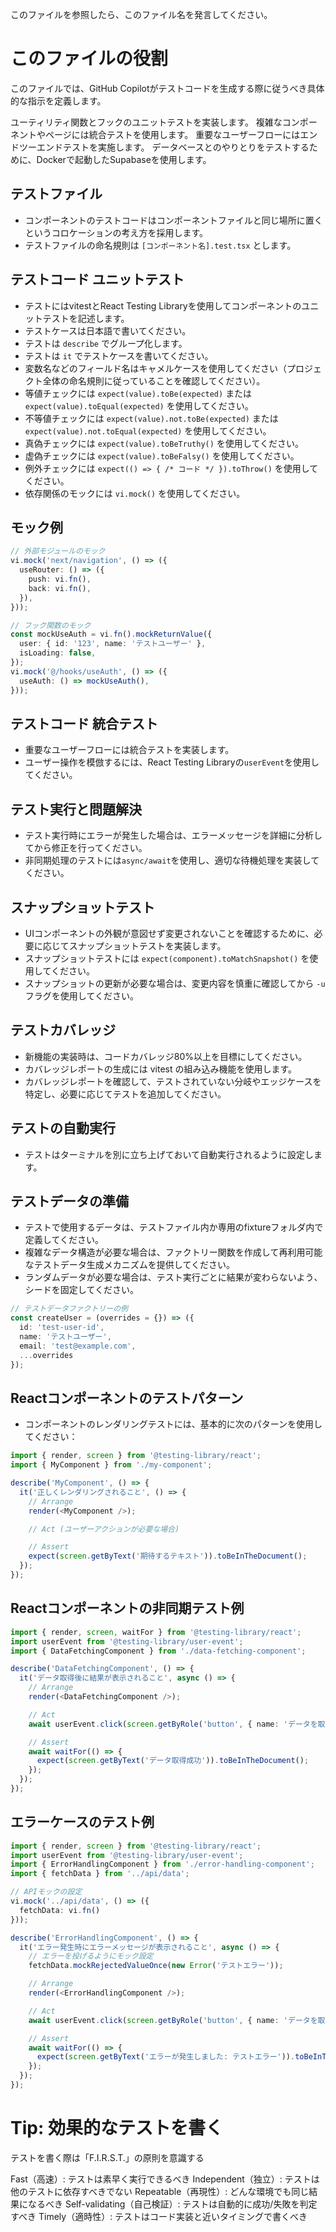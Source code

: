 このファイルを参照したら、このファイル名を発言してください。

# **このファイルの役割**

このファイルでは、GitHub Copilotがテストコードを生成する際に従うべき具体的な指示を定義します。

ユーティリティ関数とフックのユニットテストを実装します。
複雑なコンポーネントやページには統合テストを使用します。
重要なユーザーフローにはエンドツーエンドテストを実施します。
データベースとのやりとりをテストするために、Dockerで起動したSupabaseを使用します。



## テストファイル

* コンポーネントのテストコードはコンポーネントファイルと同じ場所に置くというコロケーションの考え方を採用します。
* テストファイルの命名規則は `[コンポーネント名].test.tsx` とします。



## テストコード ユニットテスト

* テストにはvitestとReact Testing Libraryを使用してコンポーネントのユニットテストを記述します。
* テストケースは日本語で書いてください。
* テストは `describe` でグループ化します。
* テストは `it` でテストケースを書いてください。
* 変数名などのフィールド名はキャメルケースを使用してください（プロジェクト全体の命名規則に従っていることを確認してください）。
* 等値チェックには `expect(value).toBe(expected)` または `expect(value).toEqual(expected)` を使用してください。
* 不等値チェックには `expect(value).not.toBe(expected)` または `expect(value).not.toEqual(expected)` を使用してください。
* 真偽チェックには `expect(value).toBeTruthy()` を使用してください。
* 虚偽チェックには `expect(value).toBeFalsy()` を使用してください。
* 例外チェックには `expect(() => { /* コード */ }).toThrow()` を使用してください。
* 依存関係のモックには `vi.mock()` を使用してください。

## モック例

```typescript
// 外部モジュールのモック
vi.mock('next/navigation', () => ({
  useRouter: () => ({
    push: vi.fn(),
    back: vi.fn(),
  }),
}));

// フック関数のモック
const mockUseAuth = vi.fn().mockReturnValue({
  user: { id: '123', name: 'テストユーザー' },
  isLoading: false,
});
vi.mock('@/hooks/useAuth', () => ({
  useAuth: () => mockUseAuth(),
}));
```

## テストコード 統合テスト

* 重要なユーザーフローには統合テストを実装します。
* ユーザー操作を模倣するには、React Testing Libraryの`userEvent`を使用してください。

## テスト実行と問題解決

* テスト実行時にエラーが発生した場合は、エラーメッセージを詳細に分析してから修正を行ってください。
* 非同期処理のテストには`async/await`を使用し、適切な待機処理を実装してください。

## スナップショットテスト

* UIコンポーネントの外観が意図せず変更されないことを確認するために、必要に応じてスナップショットテストを実装します。
* スナップショットテストには `expect(component).toMatchSnapshot()` を使用してください。
* スナップショットの更新が必要な場合は、変更内容を慎重に確認してから `-u` フラグを使用してください。

## テストカバレッジ

* 新機能の実装時は、コードカバレッジ80%以上を目標にしてください。
* カバレッジレポートの生成には vitest の組み込み機能を使用します。
* カバレッジレポートを確認して、テストされていない分岐やエッジケースを特定し、必要に応じてテストを追加してください。

## テストの自動実行
- テストはターミナルを別に立ち上げておいて自動実行されるように設定します。





## テストデータの準備

* テストで使用するデータは、テストファイル内か専用のfixtureフォルダ内で定義してください。
* 複雑なデータ構造が必要な場合は、ファクトリー関数を作成して再利用可能なテストデータ生成メカニズムを提供してください。
* ランダムデータが必要な場合は、テスト実行ごとに結果が変わらないよう、シードを固定してください。

```typescript
// テストデータファクトリーの例
const createUser = (overrides = {}) => ({
  id: 'test-user-id',
  name: 'テストユーザー',
  email: 'test@example.com',
  ...overrides
});
```

## Reactコンポーネントのテストパターン

* コンポーネントのレンダリングテストには、基本的に次のパターンを使用してください：

```typescript
import { render, screen } from '@testing-library/react';
import { MyComponent } from './my-component';

describe('MyComponent', () => {
  it('正しくレンダリングされること', () => {
    // Arrange
    render(<MyComponent />);

    // Act (ユーザーアクションが必要な場合)

    // Assert
    expect(screen.getByText('期待するテキスト')).toBeInTheDocument();
  });
});
```

## Reactコンポーネントの非同期テスト例

```typescript
import { render, screen, waitFor } from '@testing-library/react';
import userEvent from '@testing-library/user-event';
import { DataFetchingComponent } from './data-fetching-component';

describe('DataFetchingComponent', () => {
  it('データ取得後に結果が表示されること', async () => {
    // Arrange
    render(<DataFetchingComponent />);

    // Act
    await userEvent.click(screen.getByRole('button', { name: 'データを取得' }));

    // Assert
    await waitFor(() => {
      expect(screen.getByText('データ取得成功')).toBeInTheDocument();
    });
  });
});
```

## エラーケースのテスト例

```typescript
import { render, screen } from '@testing-library/react';
import userEvent from '@testing-library/user-event';
import { ErrorHandlingComponent } from './error-handling-component';
import { fetchData } from '../api/data';

// APIモックの設定
vi.mock('../api/data', () => ({
  fetchData: vi.fn()
}));

describe('ErrorHandlingComponent', () => {
  it('エラー発生時にエラーメッセージが表示されること', async () => {
    // エラーを投げるようにモック設定
    fetchData.mockRejectedValueOnce(new Error('テストエラー'));

    // Arrange
    render(<ErrorHandlingComponent />);

    // Act
    await userEvent.click(screen.getByRole('button', { name: 'データを取得' }));

    // Assert
    await waitFor(() => {
      expect(screen.getByText('エラーが発生しました: テストエラー')).toBeInTheDocument();
    });
  });
});
```



# Tip: 効果的なテストを書く

テストを書く際は「F.I.R.S.T.」の原則を意識する

Fast（高速）: テストは素早く実行できるべき
Independent（独立）: テストは他のテストに依存すべきでない
Repeatable（再現性）: どんな環境でも同じ結果になるべき
Self-validating（自己検証）: テストは自動的に成功/失敗を判定すべき
Timely（適時性）: テストはコード実装と近いタイミングで書くべき

